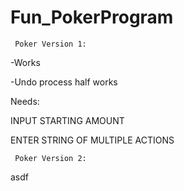 # Fun_PokerProgram

     Poker Version 1:
     
-Works 

-Undo process half works


Needs:

INPUT STARTING AMOUNT

ENTER STRING OF MULTIPLE ACTIONS



     Poker Version 2:     
asdf
